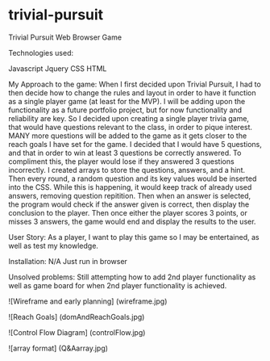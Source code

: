 # trivial-pursuit
Trivial Pursuit Web Browser Game

Technologies used:

Javascript
Jquery
CSS
HTML

My Approach to the game:
    When I first decided upon Trivial Pursuit, I had to then decide how to change the rules and layout in order to have it function as a single player game (at least for the MVP). I will be adding upon the functionality as a future portfolio project, but for now functionality and reliability are key. 
    So I decided upon creating a single player trivia game, that would have questions relevant to the class, in order to pique interest. MANY more questions will be added to the game as it gets closer to the reach goals I have set for the game.
    I decided that I would have 5 questions, and that in order to win at least 3 questions be correctly answered. To compliment this, the player would lose if they answered 3 questions incorrectly.
    I created arrays to store the questions, answers, and a hint.
    Then every round, a random question and its key values would be inserted into the CSS. While this is happening, it would keep track of already used answers, removing question repitition.
    Then when an answer is selected, the program would check if the answer given is correct, then display the conclusion to the player.
    Then once either the player scores 3 points, or misses 3 answers, the game would end and display the results to the user.

User Story:
    As a player, I want to play this game so I may be entertained, as well as test my knowledge.

Installation: N/A
Just run in browser

Unsolved problems:
Still attempting how to add 2nd player functionality as well as game board for when 2nd player functionality is achieved. 

![Wireframe and early planning]
(wireframe.jpg)

![Reach Goals]
(domAndReachGoals.jpg)

![Control Flow Diagram]
(controlFlow.jpg)

![array format]
(Q&Aarray.jpg)

